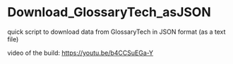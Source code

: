 # Download_GlossaryTech_asJSON
quick script to download data from GlossaryTech in JSON format (as a text file)


video of the build:
https://youtu.be/b4CCSuEGa-Y
